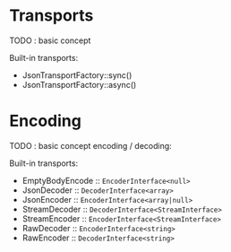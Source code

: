 # Transports

TODO : basic concept


Built-in transports:

- JsonTransportFactory::sync()
- JsonTransportFactory::async()


# Encoding

TODO : basic concept encoding / decoding:

Built-in transports:

- EmptyBodyEncode :: `EncoderInterface<null>` 
- JsonDecoder :: `DecoderInterface<array>`
- JsonEncoder :: `EncoderInterface<array|null>`
- StreamDecoder :: `DecoderInterface<StreamInterface>`
- StreamEncoder :: `EncoderInterface<StreamInterface>`
- RawDecoder :: `EncoderInterface<string>`
- RawEncoder :: `DecoderInterface<string>`

